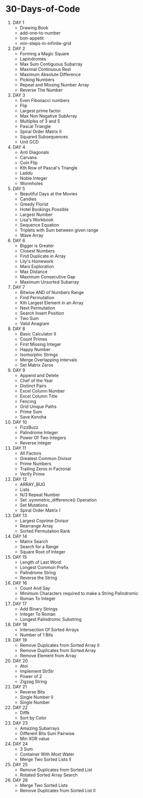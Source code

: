 <h1> 30-Days-of-Code </h1>

<ol>
  
  <li>  DAY 1
      <ul>
          <li>Drawing Book</li>
          <li>add-one-to-number</li>
          <li>bon-appetit</li>
          <li>min-steps-in-infinite-grid</li>
      </ul>
  </li>
  <li>  DAY 2
      <ul>
          <li> Forming a Magic Square </li>
          <li> Lapindromes </li>
          <li> Max Sum Contiguous Subarray </li>
          <li> Maximal Continuous Rest </li>
          <li> Maximum Absolute Difference </li>
          <li> Picking Numbers </li>
          <li> Repeat and Missing Number Array </li>
          <li> Reverse The Number </li>
      </ul>
  </li>
  <li>  DAY 3
      <ul>
          <li> Even Fibonacci numbers </li>
          <li> Flip </li>
          <li> Largest prime factor </li>
          <li> Max Non Negative SubArray </li>
          <li> Multiples of 3 and 5 </li>
          <li> Pascal Triangle </li>
          <li> Spiral Order Matrix II </li>
          <li> Squared Subsequences </li>
          <li> Unit GCD </li>
      </ul>
  </li>
  <li>  DAY 4
      <ul>
          <li> Anti Diagonals </li>
          <li> Carvans </li>
          <li> Coin Flip </li>
          <li> Kth Row of Pascal's Triangle </li>
          <li> Laddu </li>
          <li> Noble Integer </li>
          <li> Wormholes </li>
      </ul>
  </li>
  <li>  DAY 5
      <ul>
          <li> Beautiful Days at the Movies </li>
          <li> Candies </li>
          <li> Greedy Florist </li>
          <li> Hotel Bookings Possible </li>
          <li> Largest Number </li>
          <li> Lisa's Workbook </li>
          <li> Sequence Equation </li>
          <li> Triplets with Sum between given range </li>
          <li> Wave Array </li>
      </ul>
  </li>
  <li>  DAY 6
      <ul>
          <li> Bigger is Greater </li>
          <li> Closest Numbers </li>
          <li> Find Duplicate in Array </li>
          <li> Lily's Homework </li>
          <li> Mars Exploration </li>
          <li> Max Distance </li>
          <li> Maximum Consecutive Gap </li>
          <li> Maximum Unsorted Subarray </li>
      </ul>
  </li>
  <li>  DAY 7
      <ul>
          <li> Bitwise AND of Numbers Range </li>
          <li> Find Permutation </li>
          <li> Kth Largest Element in an Array </li>
          <li> Next Permutation </li>
          <li> Search Insert Position </li>
          <li> Two Sum </li>
          <li> Valid Anagram </li>
      </ul>
  </li>
  <li>  DAY 8
      <ul>
          <li> Basic Calculator II </li>
          <li> Count Primes </li>
          <li> First Missing Integer </li>
          <li> Happy Number </li>
          <li> Isomorphic Strings </li>
          <li> Merge Overlapping Intervals </li>
          <li> Set Matrix Zeros </li>
      </ul>
  </li>
  <li>  DAY 9
      <ul>
          <li> Append and Delete </li>
          <li> Chef of the Year </li>
          <li> Distinct Pairs </li>
          <li> Excel Column Number </li>
          <li> Excel Column Title </li>
          <li> Fencing </li>
          <li> Grid Unique Paths </li>
          <li> Prime Sum </li>
          <li> Save Konoha </li>
      </ul>
  </li>
  <li>  DAY 10
      <ul>
          <li> FizzBuzz </li>
          <li> Palindrome Integer </li>
          <li> Power Of Two Integers </li>
          <li> Reverse integer </li>
      </ul>
  </li>
  <li>  DAY 11
      <ul>
          <li> All Factors </li>
          <li> Greatest Common Divisor </li>
          <li> Prime Numbers </li>
          <li> Trailing Zeros in Factorial </li>
          <li> Verify Prime </li>
      </ul>
  </li>
  <li>  DAY 12
      <ul>
          <li> ARRAY_BUG </li>
          <li> Lists </li>
          <li> N/3 Repeat Number </li>
          <li> Set .symmetric_difference() Operation </li>
          <li> Set Mutations </li>
          <li> Spiral Order Matrix I </li>
      </ul>
  </li>
  <li>  DAY 13
      <ul>
          <li> Largest Coprime Divisor </li>
          <li> Rearrange Array </li>
          <li> Sorted Permutation Rank </li>
      </ul>
  </li>
  <li>  DAY 14
    <ul>
          <li> Matrix Search </li>
          <li> Search for a Range </li>
          <li> Square Root of Integer </li>
      </ul>
  </li>
 <li>  DAY 15
      <ul>
          <li> Length of Last Word </li>
          <li> Longest Common Prefix </li>
          <li> Palindrome String </li>
          <li> Reverse the String  </li>
      </ul>
  </li>
  <li>  DAY 16
      <ul>
          <li> Count And Say </li>
          <li> Minimum Characters required to make a String Palindromic </li>
          <li> Roman To Integer </li>
      </ul>
  </li>
  <li>  DAY 17
      <ul>
          <li> Add Binary Strings </li>
          <li> Integer To Roman </li>
          <li> Longest Palindromic Substring </li>
      </ul>
  </li>
  <li>  DAY 18
      <ul>
          <li> Intersection Of Sorted Arrays </li>
          <li> Number of 1 Bits </li>
      </ul>
  </li>
  <li>  DAY 19
      <ul>
          <li> Remove Duplicates from Sorted Array II </li>
          <li> Remove Duplicates from Sorted Array </li>
          <li> Remove Element from Array </li>
      </ul>
  </li>
  <li>  DAY 20
      <ul>
          <li> Atoi </li>
          <li> Implement StrStr </li>
          <li> Power of 2 </li>
          <li> Zigzag String </li>
      </ul>
  </li>
  <li>  DAY 21
      <ul>
          <li> Reverse Bits </li>
          <li> Single Number II </li>
          <li> Single Number </li>
      </ul>
  </li>
  <li>  DAY 22
      <ul>
          <li> Diffk </li>
          <li> Sort by Color </li>
      </ul>
  </li>
  <li>  DAY 23
      <ul>
          <li> Amazing Subarrays </li>
          <li> Different Bits Sum Pairwise </li>
          <li> Min XOR value </li>
      </ul>
  </li>
  <li>  DAY 24
      <ul>
          <li> 3 Sum </li>
          <li> Container With Most Water </li>
          <li> Merge Two Sorted Lists II </li>
      </ul>
  </li>
  <li>  DAY 25
      <ul>
          <li> Remove Duplicates from Sorted List </li>
          <li> Rotated Sorted Array Search </li>
      </ul>
  </li>
  <li>  DAY 26
      <ul>
          <li> Merge Two Sorted Lists </li>
          <li> Remove Duplicates from Sorted List II </li>
      </ul>
  </li>
  
</ol>
